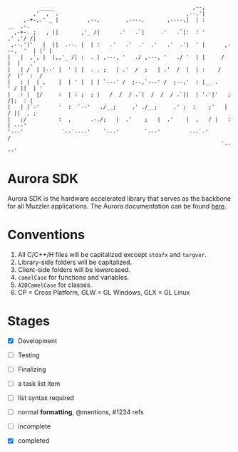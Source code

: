 ````code
          ____                                            ,--,                       
        ,'  , `.                                        ,--.'|                       
     ,-+-,.' _ |         ,--,        ,----,       ,----,|  | :               __  ,-. 
  ,-+-. ;   , ||       ,'_ /|      .'   .`|     .'   .`|:  : '             ,' ,'/ /| 
 ,--.'|'   |  ||  .--. |  | :   .'   .'  .'  .'   .'  .'|  ' |      ,---.  '  | |' | 
|   |  ,', |  |,,'_ /| :  . | ,---, '   ./ ,---, '   ./ '  | |     /      |  |   ,' 
|   | /  | |--' |  ' | |  . . ;   | .'  /  ;   | .'  /  |  | :    /    /  |'  :  /   
|   : |  | ,    |  | ' |  | | `---' /  ;--,`---' /  ;--,'  : |__ .    ' / ||  | '    
|   : |  |/     :  | : ;  ; |   /  /  / .`|  /  /  / .`||  | '.'|'   ;   /|;  : |    
|   | |`-'      '  :  `--'   ./__;     .' ./__;     .' ;  :    ;'   |  / ||  , ;    
|   ;/          :  ,      .-./;   |  .'    ;   |  .'    |  ,   / |   :    | ---'     
'---'            `--`----'    `---'        `---'         ---`-'        /           
                                                                   `----'            
````

Aurora SDK
=======

Aurora SDK is the hardware accelerated library that serves as the backbone for all Muzzler applications. The Aurora documentation can be found [here](http://muzzler.github.io/Aurora-SDK/).

Conventions
=======

1. All C/C++/H files will be capitalized exccept `stdafx` and `targver`.
2. Library-side folders will be capitalized.
3. Client-side folders will be lowercased.
4. `camelCase` for functions and variables.
5. `A2DCamelCase` for classes.
6. CP = Cross Platform, GLW = GL Windows, GLX = GL Linux

Stages
=======

- [x] Development
- [ ] Testing
- [ ] Finalizing


- [ ] a task list item
- [ ] list syntax required
- [ ] normal **formatting**, @mentions, #1234 refs
- [ ] incomplete
- [x] completed
